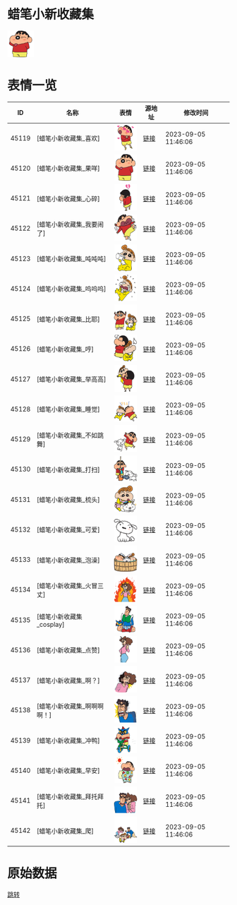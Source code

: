 # 蜡笔小新收藏集

<img src="./cover.png" height="60" alt="cover" />

# 表情一览

|ID|名称|表情|源地址|修改时间|
|----|----|----|----|----|
|45119|[蜡笔小新收藏集_喜欢]|<img src="./pic/045119_%5B蜡笔小新收藏集_喜欢%5D.png" height="60" alt="喜欢"/>|[链接](https://i0.hdslb.com/bfs/emote/08a8ee711b46ab61097fb13e113cf870dcaecd75.png)|2023-09-05 11:46:06|
|45120|[蜡笔小新收藏集_果咩]|<img src="./pic/045120_%5B蜡笔小新收藏集_果咩%5D.png" height="60" alt="果咩"/>|[链接](https://i0.hdslb.com/bfs/emote/d5150da43bdd1055629561940f8d84f55ee8cb5d.png)|2023-09-05 11:46:06|
|45121|[蜡笔小新收藏集_心碎]|<img src="./pic/045121_%5B蜡笔小新收藏集_心碎%5D.png" height="60" alt="心碎"/>|[链接](https://i0.hdslb.com/bfs/emote/f36bc1fb9ea00665a156c763e4b0595199e52bdf.png)|2023-09-05 11:46:06|
|45122|[蜡笔小新收藏集_我要闹了]|<img src="./pic/045122_%5B蜡笔小新收藏集_我要闹了%5D.png" height="60" alt="我要闹了"/>|[链接](https://i0.hdslb.com/bfs/emote/9ca4dbf4299199cee22789af19ff1dcb1c13c2a6.png)|2023-09-05 11:46:06|
|45123|[蜡笔小新收藏集_吨吨吨]|<img src="./pic/045123_%5B蜡笔小新收藏集_吨吨吨%5D.png" height="60" alt="吨吨吨"/>|[链接](https://i0.hdslb.com/bfs/emote/af196fd057e3088cbc1a46e48936dcee04e4f35a.png)|2023-09-05 11:46:06|
|45124|[蜡笔小新收藏集_呜呜呜]|<img src="./pic/045124_%5B蜡笔小新收藏集_呜呜呜%5D.png" height="60" alt="呜呜呜"/>|[链接](https://i0.hdslb.com/bfs/emote/661bf151e0f9256afb5a53de9bfb3c44a0d53a3d.png)|2023-09-05 11:46:06|
|45125|[蜡笔小新收藏集_比耶]|<img src="./pic/045125_%5B蜡笔小新收藏集_比耶%5D.png" height="60" alt="比耶"/>|[链接](https://i0.hdslb.com/bfs/emote/c20dce2056c08a680c6e96e10194bb9856852661.png)|2023-09-05 11:46:06|
|45126|[蜡笔小新收藏集_哼]|<img src="./pic/045126_%5B蜡笔小新收藏集_哼%5D.png" height="60" alt="哼"/>|[链接](https://i0.hdslb.com/bfs/emote/40e3c5bc3796f87ec8e8bf607865b8c392056646.png)|2023-09-05 11:46:06|
|45127|[蜡笔小新收藏集_举高高]|<img src="./pic/045127_%5B蜡笔小新收藏集_举高高%5D.png" height="60" alt="举高高"/>|[链接](https://i0.hdslb.com/bfs/emote/f4564b3abc7aaf7b28a47b3e0624d9a9045a0ef3.png)|2023-09-05 11:46:06|
|45128|[蜡笔小新收藏集_睡觉]|<img src="./pic/045128_%5B蜡笔小新收藏集_睡觉%5D.png" height="60" alt="睡觉"/>|[链接](https://i0.hdslb.com/bfs/emote/ea52c161d4f5b010017c34ab260ff5ddb7354d9b.png)|2023-09-05 11:46:06|
|45129|[蜡笔小新收藏集_不如跳舞]|<img src="./pic/045129_%5B蜡笔小新收藏集_不如跳舞%5D.png" height="60" alt="不如跳舞"/>|[链接](https://i0.hdslb.com/bfs/emote/dbd6efe6683360d9aaf55d40b65e927d98bf96a4.png)|2023-09-05 11:46:06|
|45130|[蜡笔小新收藏集_打扫]|<img src="./pic/045130_%5B蜡笔小新收藏集_打扫%5D.png" height="60" alt="打扫"/>|[链接](https://i0.hdslb.com/bfs/emote/a311abfc79ae1bdb15985978f9ed71b5523cdae5.png)|2023-09-05 11:46:06|
|45131|[蜡笔小新收藏集_梳头]|<img src="./pic/045131_%5B蜡笔小新收藏集_梳头%5D.png" height="60" alt="梳头"/>|[链接](https://i0.hdslb.com/bfs/emote/1a6fcee5aa247c3390be84b04c45c8c5dbdc8768.png)|2023-09-05 11:46:06|
|45132|[蜡笔小新收藏集_可爱]|<img src="./pic/045132_%5B蜡笔小新收藏集_可爱%5D.png" height="60" alt="可爱"/>|[链接](https://i0.hdslb.com/bfs/emote/11284d52e400c814672765e36e2c4eddb1ecf4c6.png)|2023-09-05 11:46:06|
|45133|[蜡笔小新收藏集_泡澡]|<img src="./pic/045133_%5B蜡笔小新收藏集_泡澡%5D.png" height="60" alt="泡澡"/>|[链接](https://i0.hdslb.com/bfs/emote/f9d6407a32533626c8f6b6e3a650b2a809649b27.png)|2023-09-05 11:46:06|
|45134|[蜡笔小新收藏集_火冒三丈]|<img src="./pic/045134_%5B蜡笔小新收藏集_火冒三丈%5D.png" height="60" alt="火冒三丈"/>|[链接](https://i0.hdslb.com/bfs/emote/b7afd0e6076bb639e997f48bb6265f8fdf309512.png)|2023-09-05 11:46:06|
|45135|[蜡笔小新收藏集_cosplay]|<img src="./pic/045135_%5B蜡笔小新收藏集_cosplay%5D.png" height="60" alt="cosplay"/>|[链接](https://i0.hdslb.com/bfs/emote/503884fc745b1390867719e7e8eff84955391a75.png)|2023-09-05 11:46:06|
|45136|[蜡笔小新收藏集_点赞]|<img src="./pic/045136_%5B蜡笔小新收藏集_点赞%5D.png" height="60" alt="点赞"/>|[链接](https://i0.hdslb.com/bfs/emote/8f23937b11e4d59509ed1d32bcf0dcca6c2aa732.png)|2023-09-05 11:46:06|
|45137|[蜡笔小新收藏集_啊？]|<img src="./pic/045137_%5B蜡笔小新收藏集_啊？%5D.png" height="60" alt="啊？"/>|[链接](https://i0.hdslb.com/bfs/emote/6f45a1b19706632ac1b7ad925f708006b46cb5ee.png)|2023-09-05 11:46:06|
|45138|[蜡笔小新收藏集_啊啊啊啊！]|<img src="./pic/045138_%5B蜡笔小新收藏集_啊啊啊啊！%5D.png" height="60" alt="啊啊啊啊！"/>|[链接](https://i0.hdslb.com/bfs/emote/ae4340f55c8de4da7f55749e2d783d128f7a167d.png)|2023-09-05 11:46:06|
|45139|[蜡笔小新收藏集_冲鸭]|<img src="./pic/045139_%5B蜡笔小新收藏集_冲鸭%5D.png" height="60" alt="冲鸭"/>|[链接](https://i0.hdslb.com/bfs/emote/49cc52ef728180d5ec9dcef623287cc934d43b25.png)|2023-09-05 11:46:06|
|45140|[蜡笔小新收藏集_早安]|<img src="./pic/045140_%5B蜡笔小新收藏集_早安%5D.png" height="60" alt="早安"/>|[链接](https://i0.hdslb.com/bfs/emote/4b611b2f9f32a998b06511c303f2742a58c9abb6.png)|2023-09-05 11:46:06|
|45141|[蜡笔小新收藏集_拜托拜托]|<img src="./pic/045141_%5B蜡笔小新收藏集_拜托拜托%5D.png" height="60" alt="拜托拜托"/>|[链接](https://i0.hdslb.com/bfs/emote/b9cf8f3317c1ff3681550f5df7a79c9769ddb4a2.png)|2023-09-05 11:46:06|
|45142|[蜡笔小新收藏集_爬]|<img src="./pic/045142_%5B蜡笔小新收藏集_爬%5D.png" height="60" alt="爬"/>|[链接](https://i0.hdslb.com/bfs/emote/4b7de5b2a1f81a2324894f065856acaebfea2984.png)|2023-09-05 11:46:06|

# 原始数据

[跳转](./raw.json)

